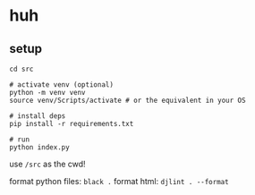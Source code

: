 
# huh


## setup 
```
cd src

# activate venv (optional)
python -m venv venv
source venv/Scripts/activate # or the equivalent in your OS

# install deps
pip install -r requirements.txt

# run
python index.py
```

use ``/src`` as the cwd!

format python files: ``black .``
format html: ``djlint . --format``